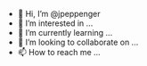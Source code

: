 - 👋 Hi, I’m @jpeppenger
- 👀 I’m interested in ...
- 🌱 I’m currently learning ...
- 💞️ I’m looking to collaborate on ...
- 📫 How to reach me ...

<!---
jpeppenger/jpeppenger is a ✨ special ✨ repository because its `README.md` (this file) appears on your GitHub profile.
You can click the Preview link to take a look at your changes.
--->

